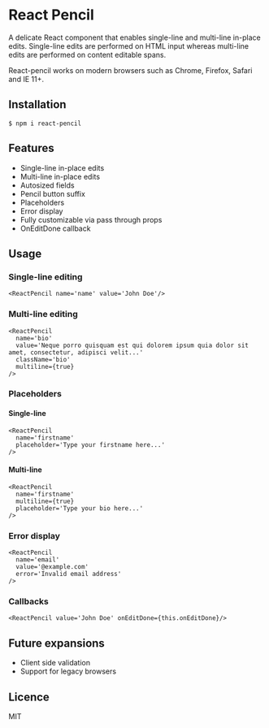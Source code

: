 # React Pencil

A delicate React component that enables single-line and multi-line in-place edits. Single-line edits are performed on HTML input whereas multi-line edits are performed on content editable spans.

React-pencil works on modern browsers such as Chrome, Firefox, Safari and IE 11+.

## Installation

```
$ npm i react-pencil
```

## Features

- Single-line in-place edits
- Multi-line in-place edits
- Autosized fields
- Pencil button suffix
- Placeholders
- Error display
- Fully customizable via pass through props
- OnEditDone callback

## Usage

### Single-line editing

```
<ReactPencil name='name' value='John Doe'/>
```

### Multi-line editing

```
<ReactPencil
  name='bio'
  value='Neque porro quisquam est qui dolorem ipsum quia dolor sit amet, consectetur, adipisci velit...'
  className='bio'
  multiline={true}
/>
```

### Placeholders

#### Single-line
```
<ReactPencil
  name='firstname'
  placeholder='Type your firstname here...'
/>
```

#### Multi-line

```
<ReactPencil
  name='firstname'
  multiline={true}
  placeholder='Type your bio here...'
/>
```

### Error display

```
<ReactPencil
  name='email'
  value='@example.com'
  error='Invalid email address'
/>
```

### Callbacks

```
<ReactPencil value='John Doe' onEditDone={this.onEditDone}/>
```

## Future expansions

- Client side validation
- Support for legacy browsers

## Licence

MIT

